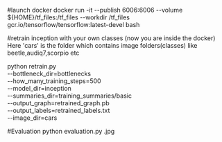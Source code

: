 #launch docker
docker run -it   --publish 6006:6006   --volume ${HOME}/tf_files:/tf_files   --workdir /tf_files   gcr.io/tensorflow/tensorflow:latest-devel bash

#retrain inception with your own classes (now you are inside the docker)
Here 'cars' is the folder which contains image folders(classes) like beetle,audiq7,scorpio etc

python retrain.py \
  --bottleneck_dir=bottlenecks \
  --how_many_training_steps=500 \
  --model_dir=inception \
  --summaries_dir=training_summaries/basic \
  --output_graph=retrained_graph.pb \
  --output_labels=retrained_labels.txt \
  --image_dir=cars

#Evaluation
python evaluation.py <image-name>.jpg
